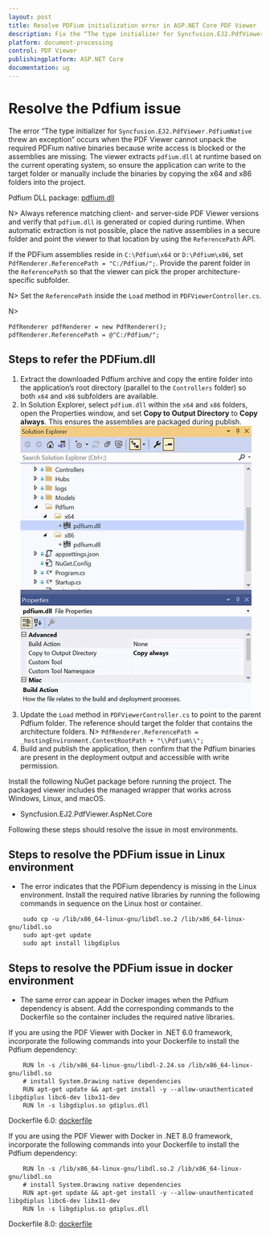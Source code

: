 ```yaml
---
layout: post
title: Resolve PDFium initialization error in ASP.NET Core PDF Viewer | Syncfusion
description: Fix the “The type initializer for Syncfusion.EJ2.PdfViewer.PdfiumNative threw an exception” error in the Syncfusion ASP.NET Core PDF Viewer by copying the PDFium binaries and configuring ReferencePath.
platform: document-processing
control: PDF Viewer
publishingplatform: ASP.NET Core
documentation: ug
---
```



# Resolve the Pdfium issue

The error “The type initializer for `Syncfusion.EJ2.PdfViewer.PdfiumNative` threw an exception” occurs when the PDF Viewer cannot unpack the required PDFium native binaries because write access is blocked or the assemblies are missing. The viewer extracts `pdfium.dll` at runtime based on the current operating system, so ensure the application can write to the target folder or manually include the binaries by copying the x64 and x86 folders into the project.

Pdfium DLL package: [pdfium.dll](https://www.syncfusion.com/downloads/support/directtrac/general/ze/Pdfium1334927507.zip)

N> Always reference matching client- and server-side PDF Viewer versions and verify that `pdfium.dll` is generated or copied during runtime. When automatic extraction is not possible, place the native assemblies in a secure folder and point the viewer to that location by using the `ReferencePath` API.

If the PDFium assemblies reside in `C:\Pdfium\x64` or `D:\Pdfium\x86`, set `PdfRenderer.ReferencePath = "C:/Pdfium/";`. Provide the parent folder in the `ReferencePath` so that the viewer can pick the proper architecture-specific subfolder.

N> Set the `ReferencePath` inside the `Load` method in `PDFViewerController.cs`.

N> 
```
PdfRenderer pdfRenderer = new PdfRenderer();
pdfRenderer.ReferencePath = @"C:/Pdfium/";
```

## Steps to refer the PDFium.dll

1. Extract the downloaded Pdfium archive and copy the entire folder into the application’s root directory (parallel to the `Controllers` folder) so both `x64` and `x86` subfolders are available.
2. In Solution Explorer, select `pdfium.dll` within the `x64` and `x86` folders, open the Properties window, and set **Copy to Output Directory** to **Copy always**. This ensures the assemblies are packaged during publish.
![Pdfium.dll settings](../images/pdfium_dll_settings.png)
3. Update the `Load` method in `PDFViewerController.cs` to point to the parent Pdfium folder. The reference should target the folder that contains the architecture folders.
N> `PdfRenderer.ReferencePath = _hostingEnvironment.ContentRootPath + "\\Pdfium\\";`
4. Build and publish the application, then confirm that the Pdfium binaries are present in the deployment output and accessible with write permission.

Install the following NuGet package before running the project. The packaged viewer includes the managed wrapper that works across Windows, Linux, and macOS.

* Syncfusion.EJ2.PdfViewer.AspNet.Core

Following these steps should resolve the issue in most environments.

## Steps to resolve the PDFium issue in Linux environment

* The error indicates that the PDFium dependency is missing in the Linux environment. Install the required native libraries by running the following commands in sequence on the Linux host or container.

```
    sudo cp -u /lib/x86_64-linux-gnu/libdl.so.2 /lib/x86_64-linux-gnu/libdl.so
    sudo apt-get update
    sudo apt install libgdiplus
```

## Steps to resolve the PDFium issue in docker environment

* The same error can appear in Docker images when the Pdfium dependency is absent. Add the corresponding commands to the Dockerfile so the container includes the required native libraries.

If you are using the PDF Viewer with Docker in .NET 6.0 framework, incorporate the following commands into your Dockerfile to install the Pdfium dependency:

```
    RUN ln -s /lib/x86_64-linux-gnu/libdl-2.24.so /lib/x86_64-linux-gnu/libdl.so
    # install System.Drawing native dependencies
    RUN apt-get update && apt-get install -y --allow-unauthenticated libgdiplus libc6-dev libx11-dev
    RUN ln -s libgdiplus.so gdiplus.dll
```

Dockerfile 6.0: [dockerfile](https://github.com/SyncfusionExamples/PdfViewer-Server/blob/master/Dockerfile)

If you are using the PDF Viewer with Docker in .NET 8.0 framework, incorporate the following commands into your Dockerfile to install the Pdfium dependency:

```
    RUN ln -s /lib/x86_64-linux-gnu/libdl.so.2 /lib/x86_64-linux-gnu/libdl.so
    # install System.Drawing native dependencies
    RUN apt-get update && apt-get install -y --allow-unauthenticated libgdiplus libc6-dev libx11-dev
    RUN ln -s libgdiplus.so gdiplus.dll
```

Dockerfile 8.0: [dockerfile](https://github.com/SyncfusionExamples/PdfViewer-Server/blob/master/Dockerfile_NET80)

